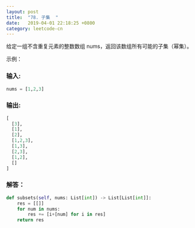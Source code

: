 ```yaml
---
layout: post
title:  "78. 子集  "
date:   2019-04-01 22:18:25 +0800
category: leetcode-cn
---
```


给定一组不含重复元素的整数数组 nums，返回该数组所有可能的子集（幂集）。

示例：  

### 输入: 
```python  
nums = [1,2,3]  
```
### 输出:  
```python
[  
  [3],  
  [1],  
  [2],  
  [1,2,3],  
  [1,3],  
  [2,3],  
  [1,2],  
  []  
]  
```

### 解答：  

```python
def subsets(self, nums: List[int]) -> List[List[int]]:
    res = [[]]
    for num in nums:
        res += [i+[num] for i in res]
    return res
```

